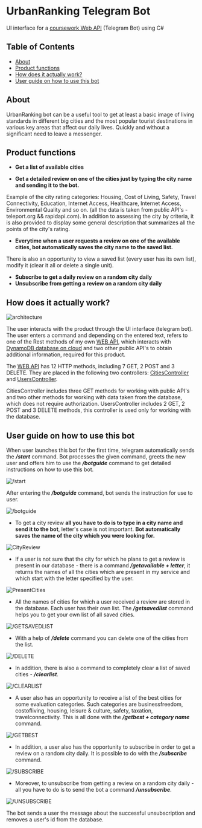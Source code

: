 # UrbanRanking Telegram Bot
UI interface for a [coursework Web API](https://github.com/ddanny165/UrbanRankingApi) (Telegram Bot) using C#
## Table of Contents
- [About](https://github.com/ddanny165/UrbanRankingTelegBot#about)
- [Product functions](https://github.com/ddanny165/UrbanRankingTelegBot#product-functions)
- [How does it actually work?](https://github.com/ddanny165/UrbanRankingTelegBot#how-does-it-actually-work)
- [User guide on how to use this bot](https://github.com/ddanny165/UrbanRankingTelegBot#user-guide-on-how-to-use-this-bot)

## About
UrbanRanking bot can be a useful tool to get at least a basic image of living standards in different big cities and the most popular tourist destinations in various key areas that affect our daily lives. Quickly and without a significant need to leave a messenger.

## Product functions
- **Get a list of available cities**

- **Get a detailed review on one of the cities just by typing the city name and sending it to the bot.**

Example of the city rating categories: Housing, Cost of Living, Safety, Travel Connectivity, Education, Internet Access, Healthcare, Internet Access, Environmental Quality and so on. (all the data is taken from public API's - teleport.org && rapidapi.com). In addition to assessing the city by criteria, it is also provided to display some general description that summarizes all the points of the city's rating.

- **Everytime when a user requests a review on one of the available cities, bot automatically saves the city name to the saved list.**

There is also an opportunity to view a saved list (every user has its own list), modify it (clear it all or delete a single unit).

- **Subscribe to get a daily review on a random city daily**
- **Unsubscribe from getting a review on a random city daily**

## How does it actually work?
![architecture](https://github.com/ddanny165/pictures/blob/main/arc.jpg)

The user interacts with the product through the UI interface (telegram bot). The user enters a command and depending on the entered text, refers to one of the Rest methods of my own [WEB API](https://github.com/ddanny165/UrbanRankingApi), which interacts with [DynamoDB database on cloud](https://aws.amazon.com/dynamodb/) and two other public API's to obtain additional information, required for this product.

  The [WEB API](https://github.com/ddanny165/UrbanRankingApi) has 12 HTTP methods, including 7 GET, 2 POST and 3 DELETE. They are placed in the following two controllers: [CitiesController](https://github.com/ddanny165/UrbanRankingApi/blob/main/UrbanRankingAPI/Controllers/CitiesController.cs) and [UsersController](https://github.com/ddanny165/UrbanRankingApi/blob/main/UrbanRankingAPI/Controllers/UsersController.cs).

  CitiesController includes three GET methods for working with public API's and two other methods for working with data taken from the database, which does not require authorization. UsersController includes 2 GET, 2 POST and 3 DELETE methods, this controller is used only for working with the database.
  
## User guide on how to use this bot

When user launches this bot for the first time, telegram automatically sends the ***/start*** command. Bot processes the given command, greets the new user and offers him to use the ***/botguide*** command to get detailed instructions on how to use this bot.

![/start](https://github.com/ddanny165/pictures/blob/main/ins1.jpg)

After entering the ***/botguide*** command, bot sends the instruction for use to user. 

![/botguide](https://github.com/ddanny165/pictures/blob/main/imageedit_1_9738707193.png)



- To get a city review **all you have to do is to type in a city name and send it to the bot**, letter's case is not important. **Bot automatically saves the name of the city which you were looking for.** 

![CityReview](https://github.com/ddanny165/pictures/blob/main/photo_2021-07-03_17-47-09.jpg)



- If a user is not sure that the city for which he plans to get a review is present in our database - there is a command ***/getavailable + letter***, it returns the names of all the cities which are present in my service and which start with the letter specified by the user.

![PresentCities](https://github.com/ddanny165/pictures/blob/main/ins6.jpg)



- All the names of cities for which a user received a review are stored in the database. Each user has their own list. The ***/getsavedlist*** command helps you to get your own list of all saved cities.

![/GETSAVEDLIST](https://github.com/ddanny165/pictures/blob/main/ins7.jpg)



- With a help of ***/delete*** command you can delete one of the cities from the list.

![/DELETE](https://github.com/ddanny165/pictures/blob/main/ins8.jpg)



- In addition, there is also a command to completely clear a list of saved cities - ***/clearlist***.

![/CLEARLIST](https://github.com/ddanny165/pictures/blob/main/ins9.jpg)



- A user also has an opportunity to receive a list of the best cities for some evaluation categories. Such categories are businessfreedom, costofliving, housing, leisure & culture, safety, taxation, travelconnectivity. This is all done with the ***/getbest + category name*** command.

![/GETBEST](https://github.com/ddanny165/pictures/blob/main/ins10.jpg)


- In addition, a user also has the opportunity to subscribe in order to get a review on a random city daily. It is possible to do with the ***/subscribe*** command.

![/SUBSCRIBE](https://github.com/ddanny165/pictures/blob/main/ins11.jpg)



- Moreover, to unsubscribe from getting a review on a random city daily - all you have to do is to send the bot a command ***/unsubscribe***.

![/UNSUBSCRIBE](https://github.com/ddanny165/pictures/blob/main/ins12.jpg)

The bot sends a user the message about the successful unsubscription and removes a user's id from the database.
